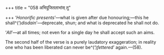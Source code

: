 +++
title = "058 अभिपूजितलाभांस् तु"

+++
‘*Honorific presents*’—what is given after due honouring;—this he
shall^(‘)*disdain*’—deprecate, shun; and what is deprecated he shall not
do.

‘*All*’—at all times; not even for a single day he shall accept such an
aims.

The second half of the verse is a purely laudatory exaggeration; in
reality one who has been liberated can never be^(‘)*fettered*’
again.—(58).


